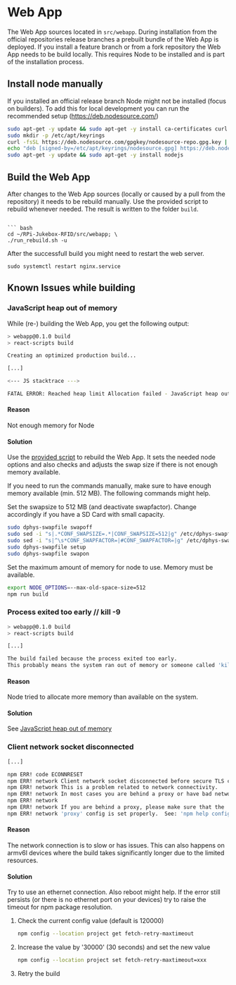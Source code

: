 # Web App

The Web App sources located in `src/webapp`. During installation from the official repositories release branches a prebuilt bundle of the Web App is deployed. If you install a feature branch or from a fork repository the Web App needs to be build locally. This requires Node to be installed and is part of the installation process.

## Install node manually

If you installed an official release branch Node might not be installed (focus on builders). To add this for local development you can run the recommended setup (https://deb.nodesource.com/)

``` bash
sudo apt-get -y update && sudo apt-get -y install ca-certificates curl gnupg
sudo mkdir -p /etc/apt/keyrings
curl -fsSL https://deb.nodesource.com/gpgkey/nodesource-repo.gpg.key | sudo gpg --dearmor -o /etc/apt/keyrings/nodesource.gpg
echo "deb [signed-by=/etc/apt/keyrings/nodesource.gpg] https://deb.nodesource.com/node_$NODE_MAJOR.x nodistro main" | sudo tee /etc/apt/sources.list.d/nodesource.list
sudo apt-get -y update && sudo apt-get -y install nodejs
```

## Build the Web App

After changes to the Web App sources (locally or caused by a pull from the repository) it needs to be rebuild manually.
Use the provided script to rebuild whenever needed. The result is written to the folder `build`.
```

``` bash
cd ~/RPi-Jukebox-RFID/src/webapp; \
./run_rebuild.sh -u
```

After the successfull build you might need to restart the web server.
```
sudo systemctl restart nginx.service
```

## Known Issues while building

### JavaScript heap out of memory

While (re-) building the Web App, you get the following output:

``` {.bash emphasize-lines="12"}
> webapp@0.1.0 build
> react-scripts build

Creating an optimized production build...

[...]

<--- JS stacktrace --->

FATAL ERROR: Reached heap limit Allocation failed - JavaScript heap out of memory
```

#### Reason

Not enough memory for Node

#### Solution

Use the [provided script](#build-the-web-app) to rebuild the Web App. It sets the needed node options and also checks and adjusts the swap size if there is not enough memory available.

If you need to run the commands manually, make sure to have enough memory available (min. 512 MB). The following commands might help.

Set the swapsize to 512 MB (and deactivate swapfactor). Change accordingly if you have a SD Card with small capacity.
```bash
sudo dphys-swapfile swapoff
sudo sed -i "s|.*CONF_SWAPSIZE=.*|CONF_SWAPSIZE=512|g" /etc/dphys-swapfile 
sudo sed -i "s|^\s*CONF_SWAPFACTOR=|#CONF_SWAPFACTOR=|g" /etc/dphys-swapfile
sudo dphys-swapfile setup 
sudo dphys-swapfile swapon
```

Set the maximum amount of memory for node to use. Memory must be available.
``` bash
export NODE_OPTIONS=--max-old-space-size=512
npm run build
```

### Process exited too early // kill -9

``` {.bash emphasize-lines="8,9"}
> webapp@0.1.0 build
> react-scripts build

[...]

The build failed because the process exited too early.
This probably means the system ran out of memory or someone called 'kill -9' on the process.
```

#### Reason

Node tried to allocate more memory than available on the system.

#### Solution

See [JavaScript heap out of memory](#javascript-heap-out-of-memory)


### Client network socket disconnected

``` {.bash emphasize-lines="8,9"}
[...]

npm ERR! code ECONNRESET
npm ERR! network Client network socket disconnected before secure TLS connection was established
npm ERR! network This is a problem related to network connectivity.
npm ERR! network In most cases you are behind a proxy or have bad network settings.
npm ERR! network
npm ERR! network If you are behind a proxy, please make sure that the
npm ERR! network 'proxy' config is set properly.  See: 'npm help config'
```

#### Reason

The network connection is to slow or has issues. 
This can also happens on armv6l devices where the build takes significantly longer due to the limited resources. 

#### Solution

Try to use an ethernet connection. Also reboot might help. If the error still persists (or there is no ethernet port on your devices) try to raise the timeout for npm package resolution.

1. Check the current config value (default is 120000)
    ``` bash
    npm config --location project get fetch-retry-maxtimeout
    ```

1. Increase the value by '30000' (30 seconds) and set the new value
    ``` bash
    npm config --location project set fetch-retry-maxtimeout=xxx
    ```

1. Retry the build

